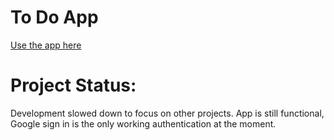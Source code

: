 # To Do App

<a href="https://makeatodo.web.app/">Use the app here</a>

# Project Status:
Development slowed down to focus on other projects. App is still functional, Google sign in is the only working authentication at the moment.
